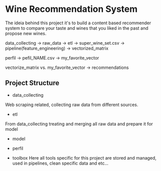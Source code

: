 # Wine Recommendation System

The ideia behind this project it's to build a content based recommender system to compare your taste and wines that you liked in the past 
and propose new wines.

data_collecting -> raw_data -> etl -> super_wine_set.csv -> pipeline(feature_engineering) -> vectorized_matrix

perfil -> pefil_NAME.csv -> my_favorite_vector

vectorize_matrix vs. my_favorite_vector -> recommendations

## Project Structure

- data_collecting

Web scraping related, collecting raw data from different sources.

- etl

From data_collecting treating and merging all raw data and prepare it for model 

- model

- perfil

- toolbox
Here all tools specific for this project are stored and managed, used in pipelines, clean specific data and etc...

